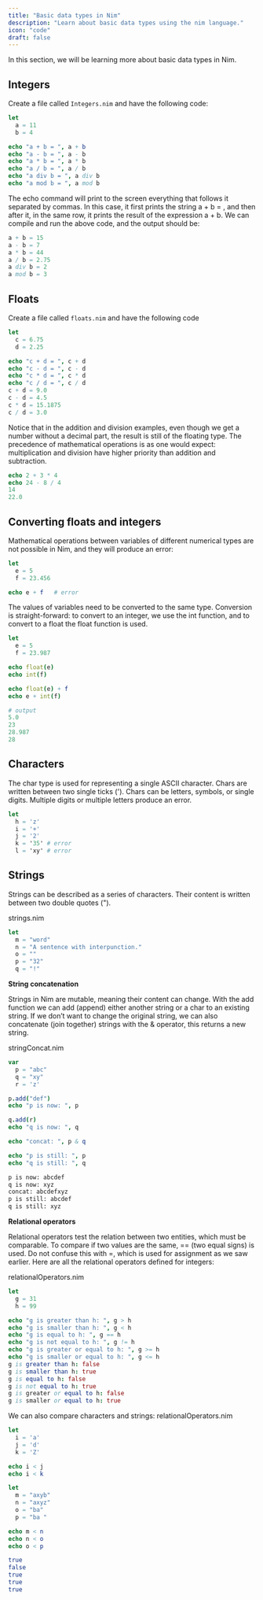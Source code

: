 ```yaml
---
title: "Basic data types in Nim"
description: "Learn about basic data types using the nim language."
icon: "code"
draft: false
---
```


In this section, we will be learning more about basic data types in Nim.

<!-- Basic data types -->
## Integers
Create a file called `Integers.nim` and have the following code:
```nim
let
  a = 11
  b = 4

echo "a + b = ", a + b 
echo "a - b = ", a - b
echo "a * b = ", a * b
echo "a / b = ", a / b
echo "a div b = ", a div b
echo "a mod b = ", a mod b
```

The echo command will print to the screen everything that follows it separated by commas. In this case, it first prints the string a + b = , and then after it, in the same row, it prints the result of the expression a + b.
We can compile and run the above code, and the output should be:

```nim
a + b = 15
a - b = 7
a * b = 44
a / b = 2.75
a div b = 2
a mod b = 3
```

## Floats
Create a file called `floats.nim` and have the following code

```nim
let
  c = 6.75
  d = 2.25

echo "c + d = ", c + d
echo "c - d = ", c - d
echo "c * d = ", c * d
echo "c / d = ", c / d
c + d = 9.0  
c - d = 4.5
c * d = 15.1875
c / d = 3.0 
```

Notice that in the addition and division examples, even though we get a number without a decimal part, the result is still of the floating type.
The precedence of mathematical operations is as one would expect: multiplication and division have higher priority than addition and subtraction.

```nim
echo 2 + 3 * 4
echo 24 - 8 / 4
14
22.0
```

## Converting floats and integers
Mathematical operations between variables of different numerical types are not possible in Nim, and they will produce an error:

```nim
let
  e = 5
  f = 23.456

echo e + f   # error
```

The values of variables need to be converted to the same type. Conversion is straight-forward: to convert to an integer, we use the int function, and to convert to a float the float function is used.

```nim
let
  e = 5
  f = 23.987

echo float(e)      
echo int(f)        

echo float(e) + f  
echo e + int(f)   

# output
5.0
23
28.987
28

```
## Characters
The char type is used for representing a single ASCII character.
Chars are written between two single ticks ('). Chars can be letters, symbols, or single digits. Multiple digits or multiple letters produce an error.
```nim
let
  h = 'z'
  i = '+'
  j = '2'
  k = '35' # error
  l = 'xy' # error

```
## Strings
Strings can be described as a series of characters. Their content is written between two double quotes (").

strings.nim

```nim
let
  m = "word"
  n = "A sentence with interpunction."
  o = ""    
  p = "32"  
  q = "!"  

```

**String concatenation**

Strings in Nim are mutable, meaning their content can change. With the add function we can add (append) either another string or a char to an existing string. If we don’t want to change the original string, we can also concatenate (join together) strings with the & operator, this returns a new string.

stringConcat.nim
```nim
var                     
  p = "abc"
  q = "xy"
  r = 'z'

p.add("def")            
echo "p is now: ", p

q.add(r)                
echo "q is now: ", q

echo "concat: ", p & q  

echo "p is still: ", p
echo "q is still: ", q
```
```bash
p is now: abcdef
q is now: xyz
concat: abcdefxyz
p is still: abcdef
q is still: xyz
```

**Relational operators**

Relational operators test the relation between two entities, which must be comparable.
To compare if two values are the same, == (two equal signs) is used. Do not confuse this with =, which is used for assignment as we saw earlier.
Here are all the relational operators defined for integers:

relationalOperators.nim
```nim
let
  g = 31
  h = 99

echo "g is greater than h: ", g > h
echo "g is smaller than h: ", g < h
echo "g is equal to h: ", g == h
echo "g is not equal to h: ", g != h
echo "g is greater or equal to h: ", g >= h
echo "g is smaller or equal to h: ", g <= h
g is greater than h: false
g is smaller than h: true
g is equal to h: false
g is not equal to h: true
g is greater or equal to h: false
g is smaller or equal to h: true
```

We can also compare characters and strings:
relationalOperators.nim
```nim
let
  i = 'a'
  j = 'd'
  k = 'Z'

echo i < j
echo i < k  

let
  m = "axyb"
  n = "axyz"
  o = "ba"
  p = "ba "

echo m < n  
echo n < o  
echo o < p 
```
```bash
true
false
true
true
true
```

